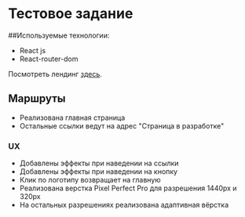 # Тестовое задание

##Используемые технологии:

* React js
* React-router-dom

Посмотреть лендинг  [здесь](https://lexkarpov.github.io/welbex-work/).

## Маршруты

* Реализована главная страница
* Остальные ссылки ведут на адрес "Страница в разработке"

### UX

* Добавлены эффекты при наведении на ссылки
* Добавлены эффекты при наведении на кнопку
* Клик по логотипу возвращает на главную
* Реализована верстка Pixel Perfect Pro для разрешения 1440px и 320px
* На остальных разрешениях реализована адаптивная вёрстка





